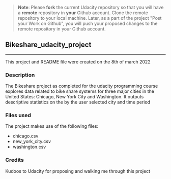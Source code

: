 >**Note**: Please **fork** the current Udacity repository so that you will have a **remote** repository in **your** Github account. Clone the remote repository to your local machine. Later, as a part of the project "Post your Work on Github", you will push your proposed changes to the remote repository in your Github account.


## Bikeshare_udacity_project
---
This project and README file were created on the 8th of march 2022

### Description
The Bikeshare project as completed for the udacity programming course explores data related to bike share systems for three major cities in the United States: Chicago, New York City and Washington. It outputs descriptive statistics on the by the user selected city and time period

### Files used
The project makes use of the following files:
- chicago.csv
- new_york_city.csv
- washington.csv

### Credits
Kudoos to Udacity for proposing and walking me through this project

